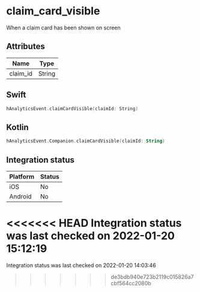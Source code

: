 # claim_card_visible
When a claim card has been shown on screen

## Attributes

| Name      | Type |
| ----------- | ----------- |
| claim_id      | String       |

## Swift

```swift
hAnalyticsEvent.claimCardVisible(claimId: String)
```

## Kotlin

```kotlin
hAnalyticsEvent.Companion.claimCardVisible(claimId: String)
```

## Integration status

| Platform      | Status |
| ----------- | ----------- |
| iOS      |    No    |
| Android      | No       |

<<<<<<< HEAD
Integration status was last checked on 2022-01-20 15:12:19
=======
Integration status was last checked on 2022-01-20 14:03:46
>>>>>>> de3bdb940e723b2119c015826a7cbf564cc2080b
